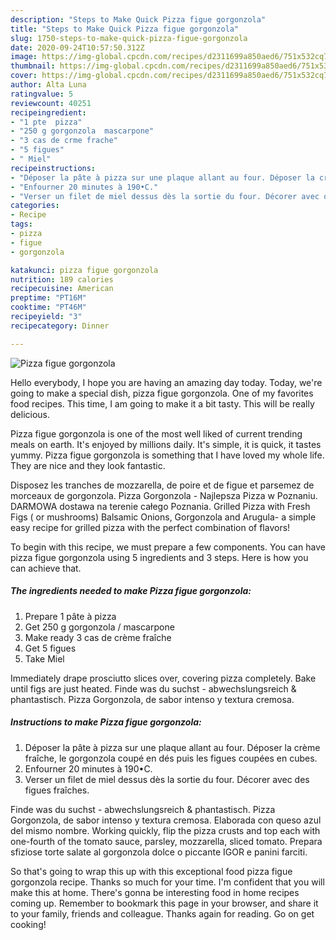 ```yaml
---
description: "Steps to Make Quick Pizza figue gorgonzola"
title: "Steps to Make Quick Pizza figue gorgonzola"
slug: 1750-steps-to-make-quick-pizza-figue-gorgonzola
date: 2020-09-24T10:57:50.312Z
image: https://img-global.cpcdn.com/recipes/d2311699a850aed6/751x532cq70/pizza-figue-gorgonzola-photo-principale-de-la-recette.jpg
thumbnail: https://img-global.cpcdn.com/recipes/d2311699a850aed6/751x532cq70/pizza-figue-gorgonzola-photo-principale-de-la-recette.jpg
cover: https://img-global.cpcdn.com/recipes/d2311699a850aed6/751x532cq70/pizza-figue-gorgonzola-photo-principale-de-la-recette.jpg
author: Alta Luna
ratingvalue: 5
reviewcount: 40251
recipeingredient:
- "1 pte  pizza"
- "250 g gorgonzola  mascarpone"
- "3 cas de crme frache"
- "5 figues"
- " Miel"
recipeinstructions:
- "Déposer la pâte à pizza sur une plaque allant au four. Déposer la crème fraîche, le gorgonzola coupé en dés puis les figues coupées en cubes."
- "Enfourner 20 minutes à 190•C."
- "Verser un filet de miel dessus dès la sortie du four. Décorer avec des figues fraîches."
categories:
- Recipe
tags:
- pizza
- figue
- gorgonzola

katakunci: pizza figue gorgonzola 
nutrition: 189 calories
recipecuisine: American
preptime: "PT16M"
cooktime: "PT46M"
recipeyield: "3"
recipecategory: Dinner

---
```



![Pizza figue gorgonzola](https://img-global.cpcdn.com/recipes/d2311699a850aed6/751x532cq70/pizza-figue-gorgonzola-photo-principale-de-la-recette.jpg)

Hello everybody, I hope you are having an amazing day today. Today, we're going to make a special dish, pizza figue gorgonzola. One of my favorites food recipes. This time, I am going to make it a bit tasty. This will be really delicious.

Pizza figue gorgonzola is one of the most well liked of current trending meals on earth. It's enjoyed by millions daily. It's simple, it is quick, it tastes yummy. Pizza figue gorgonzola is something that I have loved my whole life. They are nice and they look fantastic.

Disposez les tranches de mozzarella, de poire et de figue et parsemez de morceaux de gorgonzola. Pizza Gorgonzola - Najlepsza Pizza w Poznaniu. DARMOWA dostawa na terenie całego Poznania. Grilled Pizza with Fresh Figs ( or mushrooms) Balsamic Onions, Gorgonzola and Arugula- a simple easy recipe for grilled pizza with the perfect combination of flavors!


To begin with this recipe, we must prepare a few components. You can have pizza figue gorgonzola using 5 ingredients and 3 steps. Here is how you can achieve that.

<!--inarticleads1-->

##### The ingredients needed to make Pizza figue gorgonzola:

1. Prepare 1 pâte à pizza
1. Get 250 g gorgonzola / mascarpone
1. Make ready 3 cas de crème fraîche
1. Get 5 figues
1. Take  Miel


Immediately drape prosciutto slices over, covering pizza completely. Bake until figs are just heated. Finde was du suchst - abwechslungsreich &amp; phantastisch. Pizza Gorgonzola, de sabor intenso y textura cremosa. 

<!--inarticleads2-->

##### Instructions to make Pizza figue gorgonzola:

1. Déposer la pâte à pizza sur une plaque allant au four. Déposer la crème fraîche, le gorgonzola coupé en dés puis les figues coupées en cubes.
1. Enfourner 20 minutes à 190•C.
1. Verser un filet de miel dessus dès la sortie du four. Décorer avec des figues fraîches.


Finde was du suchst - abwechslungsreich &amp; phantastisch. Pizza Gorgonzola, de sabor intenso y textura cremosa. Elaborada con queso azul del mismo nombre. Working quickly, flip the pizza crusts and top each with one-fourth of the tomato sauce, parsley, mozzarella, sliced tomato. Prepara sfiziose torte salate al gorgonzola dolce o piccante IGOR e panini farciti. 

So that's going to wrap this up with this exceptional food pizza figue gorgonzola recipe. Thanks so much for your time. I'm confident that you will make this at home. There's gonna be interesting food in home recipes coming up. Remember to bookmark this page in your browser, and share it to your family, friends and colleague. Thanks again for reading. Go on get cooking!
